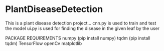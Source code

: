 # PlantDiseaseDetection

This is a plant disease detection project...
cnn.py is used to train and test the model
ui.py is used for finding the disease in the given leaf by the user

PACKAGE REQUIREMENTS
  numpy (pip install numpy)
  tqdm (pip install tqdm)
  TensorFlow
  openCv
  matplotlib
